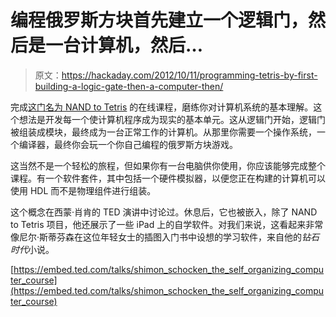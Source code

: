 # 编程俄罗斯方块首先建立一个逻辑门，然后是一台计算机，然后…

> 原文：<https://hackaday.com/2012/10/11/programming-tetris-by-first-building-a-logic-gate-then-a-computer-then/>

完成[这门名为 NAND to Tetris](http://www.nand2tetris.org/) 的在线课程，磨练你对计算机系统的基本理解。这个想法是开发每一个使计算机程序成为现实的基本单元。这从逻辑门开始，逻辑门被组装成模块，最终成为一台正常工作的计算机。从那里你需要一个操作系统，一个编译器，最终你会玩一个你自己编程的俄罗斯方块游戏。

这当然不是一个轻松的旅程，但如果你有一台电脑供你使用，你应该能够完成整个课程。有一个软件套件，其中包括一个硬件模拟器，以便您正在构建的计算机可以使用 HDL 而不是物理组件进行组装。

这个概念在西蒙·肖肯的 TED 演讲中讨论过。休息后，它也被嵌入，除了 NAND to Tetris 项目，他还展示了一些 iPad 上的自学软件。对我们来说，这看起来非常像尼尔·斯蒂芬森在这位年轻女士的插图入门书中设想的学习软件，来自他的*钻石时代*小说。

[https://embed.ted.com/talks/shimon_schocken_the_self_organizing_computer_course](https://embed.ted.com/talks/shimon_schocken_the_self_organizing_computer_course)